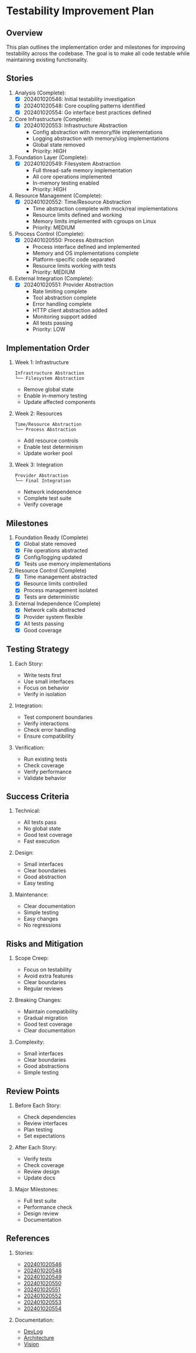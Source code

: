 # Testability Improvement Plan

## Overview
This plan outlines the implementation order and milestones for improving testability across the codebase. The goal is to make all code testable while maintaining existing functionality.

## Stories
1. Analysis (Complete):
   - [x] 202401020546: Initial testability investigation
   - [x] 202401020548: Core coupling patterns identified
   - [x] 202401020554: Go interface best practices defined

2. Core Infrastructure (Complete):
   - [x] 202401020553: Infrastructure Abstraction
     * Config abstraction with memory/file implementations
     * Logging abstraction with memory/slog implementations
     * Global state removed
     * Priority: HIGH

3. Foundation Layer (Complete):
   - [x] 202401020549: Filesystem Abstraction
     * Full thread-safe memory implementation
     * All core operations implemented
     * In-memory testing enabled
     * Priority: HIGH

4. Resource Management (Complete):
   - [x] 202401020552: Time/Resource Abstraction
     * Time abstraction complete with mock/real implementations
     * Resource limits defined and working
     * Memory limits implemented with cgroups on Linux
     * Priority: MEDIUM

5. Process Control (Complete):
   - [x] 202401020550: Process Abstraction
     * Process interface defined and implemented
     * Memory and OS implementations complete
     * Platform-specific code separated
     * Resource limits working with tests
     * Priority: MEDIUM

6. External Integration (Complete):
   - [x] 202401020551: Provider Abstraction
     * Rate limiting complete
     * Tool abstraction complete
     * Error handling complete
     * HTTP client abstraction added
     * Monitoring support added
     * All tests passing
     * Priority: LOW

## Implementation Order

1. Week 1: Infrastructure
   ```
   Infrastructure Abstraction
   └── Filesystem Abstraction
   ```
   - Remove global state
   - Enable in-memory testing
   - Update affected components

2. Week 2: Resources
   ```
   Time/Resource Abstraction
   └── Process Abstraction
   ```
   - Add resource controls
   - Enable test determinism
   - Update worker pool

3. Week 3: Integration
   ```
   Provider Abstraction
   └── Final Integration
   ```
   - Network independence
   - Complete test suite
   - Verify coverage

## Milestones

1. Foundation Ready (Complete)
   - [x] Global state removed
   - [x] File operations abstracted
   - [x] Config/logging updated
   - [x] Tests use memory implementations

2. Resource Control (Complete)
   - [x] Time management abstracted
   - [x] Resource limits controlled
   - [x] Process management isolated
   - [x] Tests are deterministic

3. External Independence (Complete)
   - [x] Network calls abstracted
   - [x] Provider system flexible
   - [x] All tests passing
   - [x] Good coverage

## Testing Strategy

1. Each Story:
   - Write tests first
   - Use small interfaces
   - Focus on behavior
   - Verify in isolation

2. Integration:
   - Test component boundaries
   - Verify interactions
   - Check error handling
   - Ensure compatibility

3. Verification:
   - Run existing tests
   - Check coverage
   - Verify performance
   - Validate behavior

## Success Criteria

1. Technical:
   - All tests pass
   - No global state
   - Good test coverage
   - Fast execution

2. Design:
   - Small interfaces
   - Clear boundaries
   - Good abstraction
   - Easy testing

3. Maintenance:
   - Clear documentation
   - Simple testing
   - Easy changes
   - No regressions

## Risks and Mitigation

1. Scope Creep:
   - Focus on testability
   - Avoid extra features
   - Clear boundaries
   - Regular reviews

2. Breaking Changes:
   - Maintain compatibility
   - Gradual migration
   - Good test coverage
   - Clear documentation

3. Complexity:
   - Small interfaces
   - Clear boundaries
   - Good abstractions
   - Simple testing

## Review Points

1. Before Each Story:
   - Check dependencies
   - Review interfaces
   - Plan testing
   - Set expectations

2. After Each Story:
   - Verify tests
   - Check coverage
   - Review design
   - Update docs

3. Major Milestones:
   - Full test suite
   - Performance check
   - Design review
   - Documentation

## References

1. Stories:
   - [202401020546](202401020546-story-improve-testability.md)
   - [202401020548](202401020548-story-identify-coupling-patterns.md)
   - [202401020549](202401020549-story-implement-filesystem-abstraction.md)
   - [202401020550](202401020550-story-implement-process-abstraction.md)
   - [202401020551](202401020551-story-implement-provider-abstraction.md)
   - [202401020552](202401020552-story-implement-time-resource-abstraction.md)
   - [202401020553](202401020553-story-implement-infrastructure-abstraction.md)
   - [202401020554](202401020554-story-apply-interface-patterns.md)

2. Documentation:
   - [DevLog](../dev_log.md)
   - [Architecture](../architecture.md)
   - [Vision](../vision.md)
